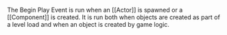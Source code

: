 The Begin Play Event is run when an [[Actor]] is spawned or a [[Component]] is created.
It is run both when objects are created as part of a level load and when an object is created by game logic.
